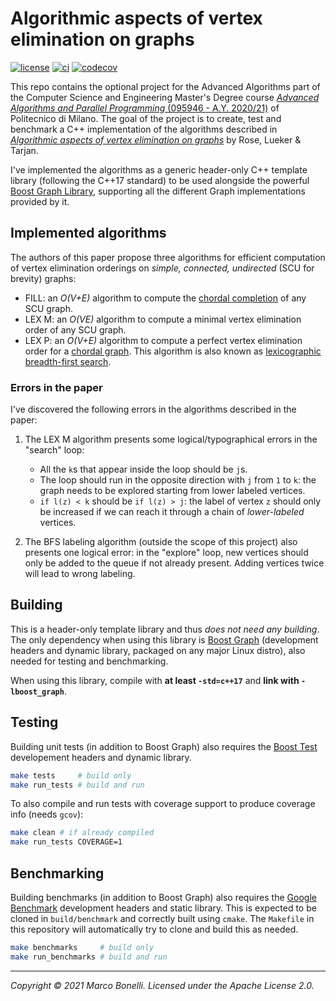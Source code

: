 Algorithmic aspects of vertex elimination on graphs
===================================================

[![license][license-badge]][license-link]
[![ci][ci-badge]][ci-link]
[![codecov][codecov-badge]][codecov-link]

This repo contains the optional project for the Advanced Algorithms part of the
Computer Science and Engineering Master's Degree course
[*Advanced Algorithms and Parallel Programming* (095946 - A.Y. 2020/21)][course]
of Politecnico di Milano. The goal of the project is to create, test and
benchmark a C++ implementation of the algorithms described in
[*Algorithmic aspects of vertex elimination on graphs*][paper] by Rose, Lueker &
Tarjan.

I've implemented the algorithms as a generic header-only C++ template library
(following the C++17 standard) to be used alongside the powerful
[Boost Graph Library][lib-boost-graph], supporting all the different Graph
implementations provided by it.


Implemented algorithms
----------------------

The authors of this paper propose three algorithms for efficient computation of
vertex elimination orderings on *simple, connected, undirected* (SCU for
brevity) graphs:

- FILL: an *O(V+E)* algorithm to compute the
  [chordal completion][wiki-chordal-completion] of any SCU graph.
- LEX M: an *O(VE)* algorithm to compute a minimal vertex elimination order of
  any SCU graph.
- LEX P: an *O(V+E)* algorithm to compute a perfect vertex elimination order for
  a [chordal graph][wiki-chordal-graph]. This algorithm is also known as
  [lexicographic breadth-first search][wiki-lex-p].

### Errors in the paper

I've discovered the following errors in the algorithms described in the paper:

1. The LEX M algorithm presents some logical/typographical errors in the
   "search" loop:

   - All the `k`s that appear inside the loop should be `j`s.
   - The loop should run in the opposite direction with `j` from `1` to `k`: the
     graph needs to be explored starting from lower labeled vertices.
   - `if l(z) < k` should be `if l(z) > j`: the label of vertex `z` should only
     be increased if we can reach it through a chain of *lower-labeled*
     vertices.

2. The BFS labeling algorithm (outside the scope of this project) also presents
   one logical error: in the "explore" loop, new vertices should only be added
   to the queue if not already present. Adding vertices twice will lead to wrong
   labeling.


Building
--------

This is a header-only template library and thus *does not need any building*.
The only dependency when using this library is [Boost Graph][lib-boost-graph]
(development headers and dynamic library, packaged on any major Linux distro),
also needed for testing and benchmarking.

When using this library, compile with **at least `-std=c++17`** and
**link with `-lboost_graph`**.


Testing
-------

Building unit tests (in addition to Boost Graph) also requires the
[Boost Test][lib-boost-test] developement headers and dynamic library.

```bash
make tests     # build only
make run_tests # build and run
```

To also compile and run tests with coverage support to produce coverage info
(needs `gcov`):

```bash
make clean # if already compiled
make run_tests COVERAGE=1
```


Benchmarking
------------

Building benchmarks (in addition to Boost Graph) also requires the
[Google Benchmark][lib-benchmark] development headers and static library. This
is expected to be cloned in `build/benchmark` and correctly built using `cmake`.
The `Makefile` in this repository will automatically try to clone and build this
as needed.

```bash
make benchmarks     # build only
make run_benchmarks # build and run
```

---

*Copyright &copy; 2021 Marco Bonelli. Licensed under the Apache License 2.0.*

[course]:                  https://www4.ceda.polimi.it/manifesti/manifesti/controller/ManifestoPublic.do?EVN_DETTAGLIO_RIGA_MANIFESTO=evento&aa=2020&k_cf=225&k_corso_la=481&k_indir=T2A&codDescr=095946&lang=IT&semestre=2&idGruppo=4152&idRiga=253856
[paper]:                   https://epubs.siam.org/doi/10.1137/0205021
[lib-boost-graph]:         https://www.boost.org/doc/libs/1_76_0/libs/graph/doc/index.html
[lib-boost-test]:          https://www.boost.org/doc/libs/1_76_0/libs/test/doc/html/index.html
[lib-benchmark]:           https://github.com/google/benchmark
[wiki-chordal-graph]:      https://en.wikipedia.org/wiki/Chordal_graph
[wiki-chordal-completion]: https://en.wikipedia.org/wiki/Chordal_completion
[wiki-lex-p]:              https://en.wikipedia.org/wiki/Lexicographic_breadth-first_search
[license-badge]:           https://img.shields.io/badge/License-Apache--2.0-blue
[license-link]:            https://github.com/mebeim/aa_project/blob/master/LICENSE
[ci-badge]:                https://github.com/mebeim/aa_project/actions/workflows/ci.yml/badge.svg
[ci-link]:                 https://github.com/mebeim/aa_project/actions/workflows/ci.yml
[codecov-badge]:           https://codecov.io/gh/mebeim/aa_project/branch/master/graphs/badge.svg?branch=master&token=GZ24QWSZZ8
[codecov-link]:            https://codecov.io/gh/mebeim/aa_project
